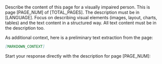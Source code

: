 Describe the content of this page for a visually impaired person.
This is page [PAGE_NUM] of [TOTAL_PAGES].
The description must be in [LANGUAGE].
Focus on describing visual elements (images, layout, charts, tables) and the text content in a structured way. All text content must be in the description too.

As additional context, here is a preliminary text extraction from the page:
```markdown
[MARKDOWN_CONTEXT]
```
Start your response directly with the description for page [PAGE_NUM]: